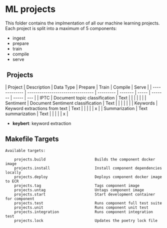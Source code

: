 # ML projects

This folder contains the implmentation of all our machine learning projects. Each project is split into a maximum of 5 components:

- ingest
- prepare
- train
- compile
- serve

##  Projects

| Project       | Description                       | Data Type | Prepare | Train | Compile | Serve |
| ------------- | --------------------------------- | --------- | ------- | ----- | ------- | ----- | --- |
| IPTC          | Document topic classification     | Text      |         |       |         |       |     |
| Sentiment     | Document Sentiment classification | Text      |         |       |         |       |     |
| Keywords      | Keyword extractions from text     | Text      |         |       |         |       | x   |
| Summarization | Text summarization                | Text      |         |       |         |       | x   |

- **keybert**: keyword extraction

## Makefile Targets

```text
Available targets:

    projects.build                      Builds the component docker image
    projects.install                    Install component dependencies locally
    projects.deploy                     Deploys component docker image to ECR
    projects.tag                        Tags component image
    projects.untag                      Untags component image
    projects.start                      Start development container for component
    projects.test                       Runs component full test suite
    projects.unit                       Runs component unit test
    projects.integration                Runs component integration test
    projects.lock                       Updates the poetry lock file

```
